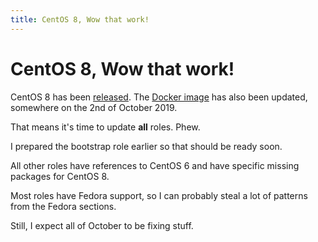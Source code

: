 ```yaml
---
title: CentOS 8, Wow that work!
---
```


# CentOS 8, Wow that work!

CentOS 8 has been [released](https://wiki.centos.org/About/Building_8). The [Docker image](https://hub.docker.com/_/centos) has also been updated, somewhere on the 2nd of October 2019.

That means it's time to update **all** roles. Phew.

I prepared the bootstrap role earlier so that should be ready soon.

All other roles have references to CentOS 6 and have specific missing packages for CentOS 8.

Most roles have Fedora support, so I can probably steal a lot of patterns from the Fedora sections.

Still, I expect all of October to be fixing stuff.
